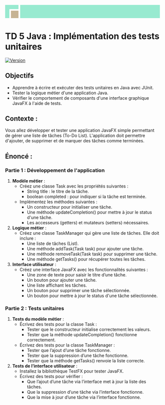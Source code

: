 
![separe](https://github.com/studoo-app/.github/blob/main/profile/studoo-banner-logo.png)
# TD 5 Java : Implémentation des tests unitaires
[![Version](https://img.shields.io/badge/Version-2025-blue)]()

## Objectifs

- Apprendre à écrire et exécuter des tests unitaires en Java avec JUnit.
- Tester la logique métier d'une application Java.
- Vérifier le comportement de composants d'une interface graphique JavaFX à l'aide de tests.

## Contexte :

Vous allez développer et tester une application JavaFX simple permettant de gérer une liste de tâches (To-Do List).
L'application doit permettre d'ajouter, de supprimer et de marquer des tâches comme terminées.

## Énoncé :
### Partie 1 : Développement de l'application

1. **Modèle métier** :
   - Créez une classe Task avec les propriétés suivantes :
     - String title : le titre de la tâche.
     - boolean completed : pour indiquer si la tâche est terminée.
   - Implémentez les méthodes suivantes :
     - Un constructeur pour initialiser une tâche.
     - Une méthode updateCompletion() pour mettre à jour le status d'une tâche.
     - Les accesseurs (getters) et mutateurs (setters) nécessaires.
2. **Logique métier** :
   - Créez une classe TaskManager qui gère une liste de tâches. Elle doit inclure :
     - Une liste de tâches (List<Task>).
     - Une méthode addTask(Task task) pour ajouter une tâche.
     - Une méthode removeTask(Task task) pour supprimer une tâche.
     - Une méthode getTasks() pour récupérer toutes les tâches.
3. **Interface utilisateur** :
   - Créez une interface JavaFX avec les fonctionnalités suivantes :
     - Une zone de texte pour saisir le titre d’une tâche.
     - Un bouton pour ajouter une tâche.
     - Une liste affichant les tâches.
     - Un bouton pour supprimer une tâche sélectionnée.
     - Un bouton pour mettre à jour le status d'une tâche sélectionnée.

### Partie 2 : Tests unitaires
1. **Tests du modèle métier** :
   - Écrivez des tests pour la classe Task :
     - Tester que le constructeur initialise correctement les valeurs.
     - Tester que la méthode updateCompletion() fonctionne correctement.
   - Écrivez des tests pour la classe TaskManager :
     - Tester que l’ajout d’une tâche fonctionne.
     - Tester que la suppression d’une tâche fonctionne.
     - Tester que la méthode getTasks() renvoie la liste correcte.
2. **Tests de l’interface utilisateur** :
   - Installez la bibliothèque TestFX pour tester JavaFX.
   - Écrivez des tests pour vérifier :
     - Que l’ajout d’une tâche via l’interface met à jour la liste des tâches.
     - Que la suppression d’une tâche via l’interface fonctionne.
     - Que la mise à jour d’une tâche via l’interface fonctionne.
